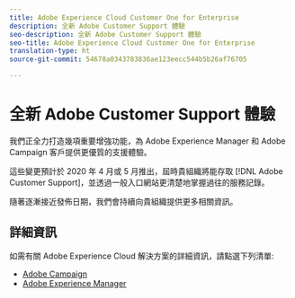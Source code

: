 ```yaml
---
title: Adobe Experience Cloud Customer One for Enterprise
description: 全新 Adobe Customer Support 體驗
seo-description: 全新 Adobe Customer Support 體驗
seo-title: Adobe Experience Cloud Customer One for Enterprise
translation-type: ht
source-git-commit: 54678a0343783836ae123eecc544b5b26af76705

---
```



# 全新 Adobe Customer Support 體驗

我們正全力打造幾項重要增強功能，為 Adobe Experience Manager 和 Adobe Campaign 客戶提供更優質的支援體驗。

這些變更預計於 2020 年 4 月或 5 月推出，屆時貴組織將能存取 [!DNL Adobe Customer Support]，並透過一般入口網站更清楚地掌握過往的服務記錄。

隨著逐漸接近發佈日期，我們會持續向貴組織提供更多相關資訊。

## 詳細資訊

如需有關 Adobe Experience Cloud 解決方案的詳細資訊，請點選下列清單:

* [Adobe Campaign](campaign-list.md)
* [Adobe Experience Manager](aem-list.md)
